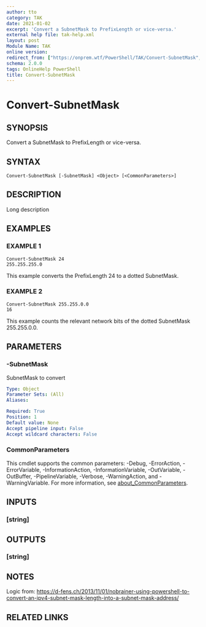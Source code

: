 ```yaml
---
author: tto
category: TAK
date: 2021-01-02
excerpt: 'Convert a SubnetMask to PrefixLength or vice-versa.'
external help file: tak-help.xml
layout: post
Module Name: TAK
online version:
redirect_from: ["https://onprem.wtf/PowerShell/TAK/Convert-SubnetMask", "https://onprem.wtf/PowerShell/TAK/convert-subnetmask", "https://onprem.wtf/PowerShell/convert-subnetmask"]
schema: 2.0.0
tags: OnlineHelp PowerShell
title: Convert-SubnetMask
---
```


# Convert-SubnetMask

## SYNOPSIS
Convert a SubnetMask to PrefixLength or vice-versa.

## SYNTAX

```
Convert-SubnetMask [-SubnetMask] <Object> [<CommonParameters>]
```

## DESCRIPTION
Long description

## EXAMPLES

### EXAMPLE 1
```
Convert-SubnetMask 24
255.255.255.0
```

This example converts the PrefixLength 24 to a dotted SubnetMask.

### EXAMPLE 2
```
Convert-SubnetMask 255.255.0.0
16
```

This example counts the relevant network bits of the dotted SubnetMask 255.255.0.0.

## PARAMETERS

### -SubnetMask
SubnetMask to convert

```yaml
Type: Object
Parameter Sets: (All)
Aliases:

Required: True
Position: 1
Default value: None
Accept pipeline input: False
Accept wildcard characters: False
```

### CommonParameters
This cmdlet supports the common parameters: -Debug, -ErrorAction, -ErrorVariable, -InformationAction, -InformationVariable, -OutVariable, -OutBuffer, -PipelineVariable, -Verbose, -WarningAction, and -WarningVariable. For more information, see [about_CommonParameters](http://go.microsoft.com/fwlink/?LinkID=113216).

## INPUTS

### [string]
## OUTPUTS

### [string]
## NOTES
Logic from: https://d-fens.ch/2013/11/01/nobrainer-using-powershell-to-convert-an-ipv4-subnet-mask-length-into-a-subnet-mask-address/

## RELATED LINKS

